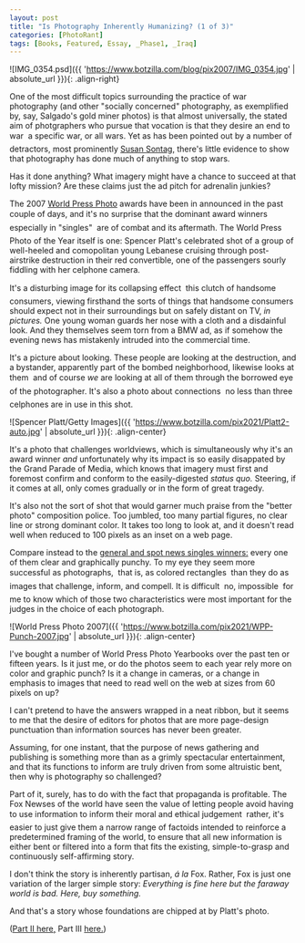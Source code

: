 ```yaml
---
layout: post
title: "Is Photography Inherently Humanizing? (1 of 3)"
categories: [PhotoRant]
tags: [Books, Featured, Essay, _Phase1, _Iraq]
---
```



![IMG_0354.psd]({{ 'https://www.botzilla.com/blog/pix2007/IMG_0354.jpg' | absolute_url }}){: .align-right}

One of the most difficult topics surrounding the practice of war photography (and other "socially concerned" photography, as exemplified by, say, Salgado's gold miner photos) is that almost universally, the stated aim of photgraphers who pursue that vocation is that they desire an end to war &#151; a specific war, or all wars. Yet as has been pointed out by a number of detractors, most prominently <a href="https://en.wikipedia.org/wiki/The_Disasters_of_War">Susan Sontag,</a> there's little evidence to show that photography has done much of anything to stop wars.

Has it done anything? What imagery might have a chance to succeed at that lofty mission? Are these claims just the ad pitch for adrenalin junkies?

The 2007 <a href="http://www.worldpressphoto.com/">World Press Photo</a> awards have been in announced in the past couple of days, and it's no surprise that the dominant award winners &#151; especially in "singles" &#151; are of combat and its aftermath. The World Press Photo of the Year itself is one: Spencer Platt's celebrated shot of a group of well-heeled and comopolitan young Lebanese cruising through post-airstrike destruction in their red convertible, one of the passengers sourly fiddling with her celphone camera.


<!--more-->
It's a disturbing image for its collapsing effect &#151; this clutch of handsome consumers, viewing firsthand the sorts of things that handsome consumers should expect not in their surroundings but on safely distant on TV, <i>in pictures.</i> One young woman guards her nose with a cloth and a disdainful look. And they themselves seem torn from a BMW ad, as if somehow the evening news has mistakenly intruded into the commercial time.

It's a picture about looking. These people are looking at the destruction, and a bystander, apparently part of the bombed neighborhood, likewise looks at them &#151; and of course <i>we</i> are looking at all of them through the borrowed eye of the photographer. It's also a photo about connections &#151; no less than three celphones are in use in this shot.

![Spencer Platt/Getty Images]({{ 'https://www.botzilla.com/pix2021/Platt2-auto.jpg' | absolute_url }}){: .align-center}

It's a photo that challenges worldviews, which is simultaneously why it's an award winner <i>and</i> unfortunately why its impact is so easily disappated by the Grand Parade of Media, which knows that imagery must first and foremost confirm and conform to the easily-digested <i>status quo.</i> Steering, if it comes at all, only comes gradually or in the form of great tragedy.

It's also not the sort of shot that would garner much praise from the "better photo" composition police. Too jumbled, too many partial figures, no clear line or strong dominant color. It takes too long to look at, and it doesn't read well when reduced to 100 pixels as an inset on a web page.

Compare instead to the <a href="https://www.worldpressphoto.org/collection/photocontest/2007">general and spot news singles winners:</a> every one of them clear and graphically punchy. To my eye they seem more successful as photographs, &#151; that is, as colored rectangles &#151; than they do as images that challenge, inform, and compell. It is difficult &#151; no, impossible &#151; for me to know which of those two characteristics were most important for the judges in the choice of each photograph.

![World Press Photo 2007]({{ 'https://www.botzilla.com/pix2021/WPP-Punch-2007.jpg' | absolute_url }}){: .align-center}

I've bought a number of World Press Photo Yearbooks over the past ten or fifteen years. Is it just me, or do the photos seem to each year rely more on color and graphic punch? Is it a change in cameras, or a change in emphasis to images that need to read well on the web at sizes from 60 pixels on up?

I can't pretend to have the answers wrapped in a neat ribbon, but it seems to me that the desire of editors for photos that are more page-design punctuation than information sources has never been greater.

Assuming, for one instant, that the purpose of news gathering and publishing is something more than as a grimly spectacular entertainment, and that its functions to inform are truly driven from some altruistic bent, then why is photography so challenged?

Part of it, surely, has to do with the fact that propaganda is profitable. The Fox Newses of the world have seen the value of letting people avoid having to use information to inform their moral and ethical judgement &#151; rather, it's easier to just give them a narrow range of factoids intended to reinforce a predetermined framing of the world, to ensure that all new information is either bent or filtered into a form that fits the existing, simple-to-grasp and continuously self-affirming story.

I don't think the story is inherently partisan, <i>&aacute; la</i> Fox. Rather, Fox is just one variation of the larger simple story: <i>Everything is fine here but the faraway world is bad. Here, buy something.</i>

And that's a story whose foundations are chipped at by Platt's photo. 

(<a href="{{ site.baseurl }}{% post_url 2007-02-25-Is-Photography-Inherently-Humanizing-II %}">Part II here,</a> Part III <a href="https://www.botzilla.com/blog/archives/000599.html">here.</a>)

